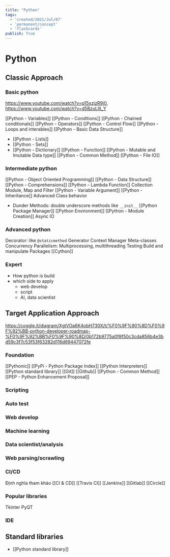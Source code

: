 ```yaml
---
title: "Python"
tags:
  - 'created/2021/Jul/07'
  - 'permanent/concept'
  - 'flashcards'
publish: True
---
```

# Python

## Classic Approach
### Basic python
https://www.youtube.com/watch?v=p15xzjzR9j0, 
https://www.youtube.com/watch?v=d5BzuLlII_Y

[[Python - Variables]]
[[Python - Conditions]]
[[Python - Chained conditionals]]
[[Python - Operators]]
[[Python - Control Flow]]
[[Python - Loops and interables]]
[[Python - Basic Data Structure]]
- [[Python - Lists]]
- [[Python - Sets]]
- [[Python - Dictionary]]
[[Python - Function]]
[[Python - Mutable and Imutable Data type]]
[[Python - Common Method]]
[[Python - File IO]]

### Intermediate python
[[Python - Object Oriented Programming]]
[[Python - Data Structure]]
[[Python - Comprehensions]]
[[Python - Lambda Function]]
Collection Module, Map and Filter
[[Python - Variable Argument]]
[[Python - Inheritance]]
Advanced Class behavior
- Dunder Methods: double underscore methods like `__init__`
[[Python Package Manager]]
[[Python Environment]]
[[Python - Module Creation]]
Async IO

### Advanced python
Decorator: like `@staticmethod`
Generator
Context Manager
Meta-classes
Concurrency 
Parallelism: Multiprocessing, multithreading
Testing
Build and manipulate Packages
[[Cython]]

### Expert
- How python is build
- which side to apply
	- web develop
	- script
	- AI, data scientist


## Target Application Approach
https://coggle.it/diagram/XgtVOa6K4obH730X/t/%F0%9F%90%8D%F0%9F%92%BB-python-developer-roadmap-%F0%9F%92%BB%F0%9F%90%8D/0b172b9775a0f8f50c3cda856b4e3bd59c3f7c53f53f63282d116d69447072fe

### Foundation
[[Pythonic]]
[[PyPi - Python Package Index]]
[[Python Interpreters]]
[[Python standard library]]
[[Git]]
[[Github]]
[[Python - Common Method]]
[[PEP - Python Enhancement Proposal]]

### Scripting
### Auto test
### Web develop
### Machine learning
### Data scientist/analysis
### Web parsing/scrawling
### CI/CD
Định nghĩa tham khảo [[CI & CD]]
[[Travis CI]]
[[Jenkins]]
[[Gitlab]]
[[Circle]]

### Popular libraries
Tkinter
PyQT
### IDE


## Standard libraries
- [[Python standard library]]
